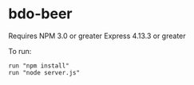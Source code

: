 # bdo-beer
Requires NPM 3.0 or greater
	 Express 4.13.3 or greater

To run:

	run "npm install"
	run "node server.js"
	
